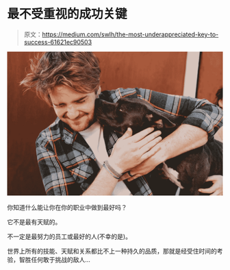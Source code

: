 # 最不受重视的成功关键

> 原文：<https://medium.com/swlh/the-most-underappreciated-key-to-success-61621ec90503>

![](img/c2b98d812fdfa0d2666eec278b4d135c.png)

你知道什么能让你在你的职业中做到最好吗？

它不是最有天赋的。

不一定是最努力的员工或最好的人(不幸的是)。

世界上所有的技能、天赋和关系都比不上一种持久的品质，那就是经受住时间的考验，智胜任何敢于挑战的敌人…